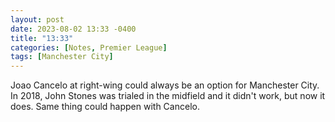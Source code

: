 ```yaml
---
layout: post
date: 2023-08-02 13:33 -0400
title: "13:33"
categories: [Notes, Premier League]
tags: [Manchester City]
---
```


Joao Cancelo at right-wing could always be an option for Manchester City. In 2018, John Stones was trialed in the midfield and it didn't work, but now it does. Same thing could happen with Cancelo. 


